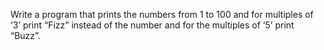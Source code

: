 Write a program that prints the numbers from 1 to 100 and for multiples of ‘3’ print “Fizz” instead of the number and for the multiples of ‘5’ print “Buzz”. 